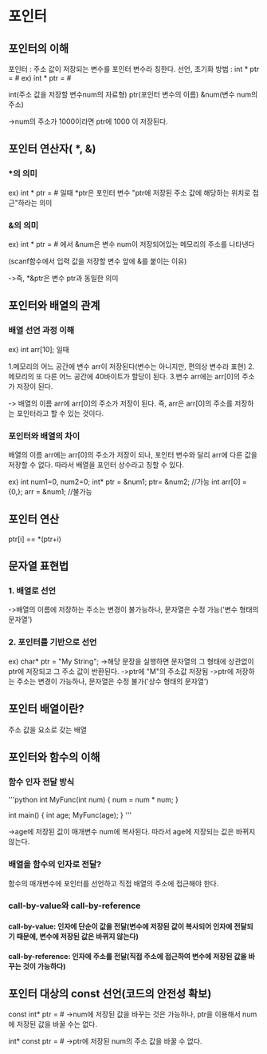 포인터
======

## 포인터의 이해
포인터 : 주소 값이 저장되는 변수를 포인터 변수라 칭한다.
선언, 초기화 방법 : int * ptr = &num;
ex) int * ptr = &num;
  
int(주소 값을 저장할 변수num의 자료형)
ptr(포인터 변수의 이름)
&num(변수 num의 주소)

->num의 주소가 1000이라면 ptr에 1000 이 저장된다.

## 포인터 연산자( *, &)

### *의 의미
ex) int * ptr = &num; 일때
*ptr은 포인터 변수 "ptr에 저장된 주소 값에 해당하는 위치로 접근"하라는 의미

### &의 의미
ex) int * ptr = &num; 에서
&num은 변수 num이 저장되어있는 메모리의 주소를 나타낸다

(scanf함수에서 입력 값을 저장할 변수 앞에 &를 붙이는 이유)

->즉, *&ptr은 변수 ptr과 동일한 의미


## 포인터와 배열의 관계

### 배열 선언 과정 이해

ex) int arr[10]; 일때

1.메모리의 어느 공간에 변수 arr이 저장된다(변수는 아니지만, 편의상 변수라 표현)
2.메모리의 또 다른 어느 공간에 40바이트가 할당이 된다.
3.변수 arr에는 arr[0]의 주소가 저장이 된다.

-> 배열의 이름 arr에 arr[0]의 주소가 저장이 된다. 즉, arr은 arr[0]의 주소를 저장하는 포인터라고 할 수 있는 것이다.


### 포인터와 배열의 차이

배열의 이름 arr에는 arr[0]의 주소가 저장이 되나, 포인터 변수와 달리 arr에 다른 값을 저장할 수 없다.
따라서 배열을 포인터 상수라고 칭할 수 있다.

ex) 
int num1=0, num2=0;
int* ptr = &num1;
ptr= &num2;   //가능
int arr[0] = {0,};
arr = &num1;  //불가능

## 포인터 연산

ptr[i] == *(ptr+i)


## 문자열 표현법

### 1. 배열로 선언
->배열의 이름에 저장하는 주소는 변경이 불가능하나, 문자열은 수정 가능('변수 형태의 문자열')

### 2. 포인터를 기반으로 선언
ex) char* ptr = "My String";  ->해당 문장을 실행하면 문자열의 그 형태에 상관없이 ptr에 저장되고 그 주소 값이 반환된다.
->ptr에 "M"의 주소값 저장됨
->ptr에 저장하는 주소는 변경이 가능하나, 문자열은 수정 불가('상수 형태의 문자열')


## 포인터 배열이란?
주소 값을 요소로 갖는 배열

## 포인터와 함수의 이해

### 함수 인자 전달 방식

'''python
int MyFunc(int num)
{
num = num * num;
}

int main()
{
  int age;
  MyFunc(age);
}
'''

->age에 저장된 값이 매개변수 num에 복사된다. 따라서 age에 저장되는 값은 바뀌지 않는다.


### 배열을 함수의 인자로 전달?

함수의 매개변수에 포인터를 선언하고 직접 배열의 주소에 접근해야 한다.

### call-by-value와 call-by-reference  
#### call-by-value: 인자에 단순이 값을 전달(변수에 저장된 값이 복사되어 인자에 전달되기 때문에, 변수에 저장된 값은 바뀌지 않는다)

#### call-by-reference: 인자에 주소를 전달(직접 주소에 접근하여 변수에 저장된 값을 바꾸는 것이 가능하다)


## 포인터 대상의 const 선언(코드의 안전성 확보)

const int* ptr = &num;
->num에 저장된 값을 바꾸는 것은 가능하나, ptr을 이용해서 num에 저장된 값을 바꿀 수는 없다.

int* const ptr = &num;
->ptr에 저장된 num의 주소 값을 바꿀 수 없다.


